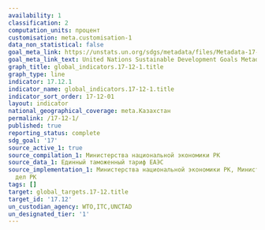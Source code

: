 ```yaml
---
availability: 1
classification: 2
computation_units: процент
customisation: meta.customisation-1
data_non_statistical: false
goal_meta_link: https://unstats.un.org/sdgs/metadata/files/Metadata-17-12-01.pdf
goal_meta_link_text: United Nations Sustainable Development Goals Metadata (pdf 468kB)
graph_title: global_indicators.17-12-1.title
graph_type: line
indicator: 17.12.1
indicator_name: global_indicators.17-12-1.title
indicator_sort_order: 17-12-01
layout: indicator
national_geographical_coverage: meta.Казахстан
permalink: /17-12-1/
published: true
reporting_status: complete
sdg_goal: '17'
source_active_1: true
source_compilation_1: Министерства национальной экономики РК
source_data_1: Единный таможенный тариф ЕАЭС
source_implementation_1: Министерства национальной экономики РК, Министерство иностранных
  дел РК
tags: []
target: global_targets.17-12.title
target_id: '17.12'
un_custodian_agency: WTO,ITC,UNCTAD
un_designated_tier: '1'
---
```

